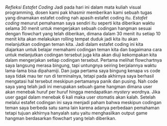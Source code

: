 *Refleksi Estafet Coding*
Jadi pada hari ini dalam mata kuliah visual programming, dosen kami pak khasmir memberikan kami sebuah tugas yang dinamakan estafet coding nah apasih estafet coding itu. 
*Estafet coding* menurut pemahaman saya sendiri itu seperti kita diberikan waktu selama 30 menit untuk mengerjakan sebuah codingan hangman sesuai dengan flowchart yang telah diberikan, dimana dalam 30 menit itu setiap 10 menit kita akan melakukan rolling tempat duduk jadi kita itu akan melanjutkan codingan teman kita. 
Jadi dalam estafet coding ini kita diajarkan untuk belajar memahami codingan teman kita dan bagaimana cara untuk melanjutkan codingan tersebut juga kita akan diuji kekompakan kita dalam mengerjakan setiap codingan tersebut. 
Pertama melihat flowchartnya saya langsung merasa bingung, tapi untungnya seiring berjalannya waktu lama-lama bisa dipahamiji. Dan juga pertama saya bingung kenapa vs code saya tidak mau ter run di terminalnya, tetapi pada akhirnya saya berhasil mengatasi hal tersebut meskipun pertamanya panik dan pusing. 
Nah code saya yang telah jadi ini merupakan sebuah game hangman dimana user akan menebak huruf per huruf hingga mendapatkan *mystery word*nya. Jika user gagal dalam menebak 6 kali maka user otomatis akan kalah. Setelah melalui estafet codingan ini saya menjadi paham bahwa meskipun codingan teman saya berbeda satu sama lain karena adanya perbedaan pemahaman tetapi tujuan akhirnya hanyalah satu yaitu menghasilkan output game hangman berdasarkan flowchart yang telah diberikan.
